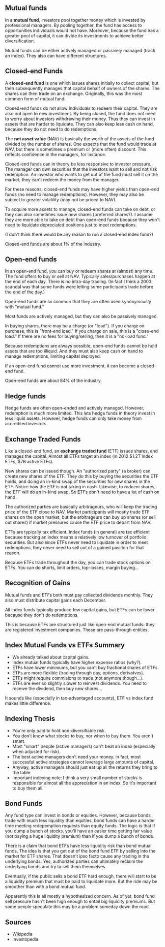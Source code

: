 ## Mutual funds

In a **mutual fund**, investors pool together money which is invested by
professional managers. By pooling together, the fund has access to
opportunities individuals would not have. Moreover, because the fund has
a greater pool of capital, it can divide its investments to achieve
better diversification.

Mutual funds can be either actively managed or passively managed (track
an index). They also can have different structures.

## Closed-end Funds

A **closed-end fund** is one which issues shares initially to collect
capital, but then subsequently manages that capital behalf of owners of
the shares. The shares can then trade on an exchange. Originally, this
was the most common form of mutual fund.

Closed-end funds do not allow individuals to redeem their capital. They
are also not open to new investment. By being closed, the fund does not
need to worry about investors withdrawing their money. Thus they can
invest in assets that are harder to liquidate. They can also keep less
cash on hand, because they do not need to do redemptions.


The **net asset value** (NAV) is basically the worth of the assets of
the fund divided by the number of shares. One expects that the fund
would trade at NAV, but there is sometimes a premium or (more often)
discount. This reflects confidence in the managers, for instance.

Closed-end funds can in theory be less responsive to investor pressure.
The manager can own securities that the investors want to sell and not
risk redemption. An investor who wants to get out of the fund must sell
it on the market; they can't redeem the money from the manager.

For these reasons, closed-end funds may have higher yields than open-end
funds (no need to manage redemptions). However, they may also be subject
to greater volatility (may not be priced to NAV).

To acquire more assets to manage, closed-end funds can take on debt, or
they can also sometimes issue new shares (preferred shares?). I assume
they are more able to take on debt than open-end funds because they
won't need to liquidate depreciated positions just to meet redemptions.

(I don't think there would be any reason to run a closed-end index
fund?)

Closed-end funds are about 1% of the industry.

## Open-end funds

In an open-end fund, you can buy or redeem shares at (almost) any time.
The fund offers to buy or sell at NAV. Typically sales/purchases happen
at the end of each day. There is no intra-day trading. (In fact I think
a 2003 scandal was that some funds were letting some participants trade
before the end of the day.)

Open-end funds are so common that they are often used synonymously with
"mutual fund."

Most funds are actively managed, but they can also be passively managed.

In buying shares, there may be a charge (or "load"). If you charge on
purchase, this is "front-end load." If you charge on sale, this is a
"close-end load." If there are no fees for buying/selling, then it is a
"no-load fund."

Because redemptions are always possible, open-end funds cannot be hold
assets that are too illiquid. And they must also keep cash on hand to
manage redemptions, limiting capital deployed.

If an open-end fund cannot use more investment, it can become a
closed-end fund.

Open-end funds are about 84% of the industry.

## Hedge funds

Hedge funds are often open-ended and actively managed. However,
redemption is much more limited. This lets hedge funds in theory invest
in less liquid assets. However, hedge funds can only take money from
accredited investors.

## Exchange Traded Funds

Like a closed-end fund, an **exchange traded fund** (ETF) issues shares,
and manages the capital. Almost all ETFs target an index (in 2012 $1.2T
index ETFs, $7B active ETFs).

New shares can be issued though. An "authorized party" (a broker) can
create new shares of the ETF. They do this by buying the securities the
ETF holds, and doing an in-kind swap of the securities for new shares in
the ETF. Notice how the ETF is not taking in cash. Likewise, to *redeem*
shares, the ETF will do an in-kind swap. So ETFs don't need to have a
lot of cash on hand.

The authorized parties are basically arbitrageurs, who will keep the
trading price of the ETF close to NAV. Market participants will mostly
trade ETF shares on the open market, but the arbitrageurs can buy up
shares (or sell out shares) if market pressures cause the ETF price to
depart from NAV.

ETFs are typically tax efficient. Index funds (in general) are tax
efficient because tracking an index means a relatively low turnover of
portfolio securities. But also since ETFs never need to liquidate in
order to meet redemptions, they never need to sell out of a gained
position for that reason.

Because ETFs trade throughout the day, you can trade stock options on
ETFs. You can do shorts, limit orders, top-losses, margin buying...

## Recognition of Gains

Mutual funds and ETFs both must pay collected dividends monthly. They
also must distribute capital gains each December.

All index funds typically produce few capital gains, but ETFs can be
lower because they don't do redemptions.

This is because ETFs are structured just like open-end mutual funds:
they are registered investment companies. These are pass-through
entities.

## Index Mutual Funds vs ETFs Summary

* We already talked about capital gains.
* Index mutual funds typically have higher expense ratios (why?).
* ETFs have lower minimums, but you can't buy fractional shares of ETFs.
* ETFs are more flexible (trading through day, options, derivatves).
* ETFs might require commisions to trade (not anymore though...).
* ETFs are ever so slightly slower to reinvest dividends. You need to
  receive the dividend, then buy new shares...

It sounds like (especially in tax-advantaged accounts), ETF vs index
fund makes little difference.

## Indexing Thesis

* You're only paid to hold non-diversifiable risk.
* You don't know what stocks to buy, nor when to buy them. You aren't
  smart.
* Most "smart" people (active managers) can't beat an index (especially
  when adjusted for risk).
* The best active managers don't need your money. In fact, most
  successful active strategies cannot leverage large amounts of capital.
* Anyway, active managers should just eat up all the returns they bring
  to the table.
* Important indexing note: I think a very small number of stocks is
  responsible for almost all the appreciation in an index. So it's
  important to buy them all.

## Bond Funds

Any fund type can invest in bonds or equities. However, because bonds
trade with much less liquidity than equities, bond funds can have a
harder time meeting redepemption requests than equity funds. The logic
is that if you dump a bunch of stocks, you'll have an easier time
getting fair value (not paying a huge liquidity premium) than if you
dump a bunch of bonds.

There is a claim that bond ETFs have less liquidity risk than bond
mutual funds. The idea is that you get out of the bond fund ETF by
selling into the market for ETF shares. That doesn't ipso facto cause
any trading in the underlying bonds. Yes, authorized parties can
ultimately reclaim the underlying bonds and try to sell them themselves.

Eventually, if the public sells a bond ETF hard enough, there will start
to be a liquidity premium that must be paid to liquidate more. But the
ride may be smoother than with a bond mutual fund.

Apparently this is all mostly a hypothesized concern. As of yet, bond
fund sell pressure hasn't been high enough to entail big liquidity
premiums. But some people speculate this may be a problem someday down
the road.

## Sources

* Wikipedia
* Investopedia
